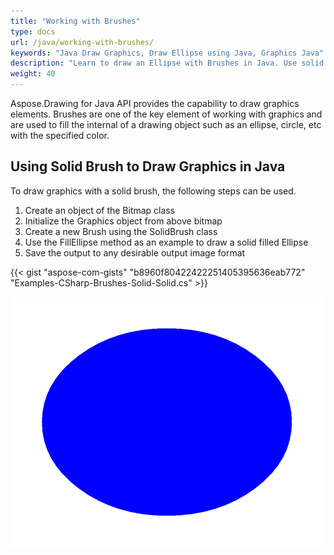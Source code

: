```yaml
---
title: "Working with Brushes"
type: docs
url: /java/working-with-brushes/
keywords: "Java Draw Graphics, Draw Ellipse using Java, Graphics Java"
description: "Learn to draw an Ellipse with Brushes in Java. Use solid brush to draw graphics in Java and VBJava."
weight: 40
---
```


Aspose.Drawing for Java API provides the capability to draw graphics elements. Brushes are one of the key element of working with graphics and are used to fill the internal of a drawing object such as an ellipse, circle, etc with the specified color.
## **Using Solid Brush to Draw Graphics in Java**
To draw graphics with a solid brush, the following steps can be used.

1. Create an object of the Bitmap class
1. Initialize the Graphics object from above bitmap
1. Create a new Brush using the SolidBrush class
1. Use the FillEllipse method as an example to draw a solid filled Ellipse
1. Save the output to any desirable output image format

{{< gist "aspose-com-gists" "b8960f80422422251405395636eab772" "Examples-CSharp-Brushes-Solid-Solid.cs" >}}

<img src="https://github.com/aspose-drawing/Aspose.Drawing-for-Java/raw/master/Examples/Data/Brushes/Solid_out.png" alt="Draw with solid brush" width="500" />